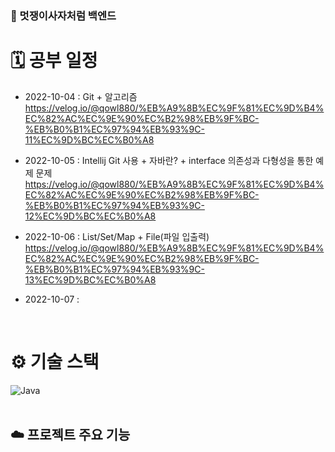 ### 🦁 멋쟁이사자처럼 백엔드

# 🗓 공부 일정
- 2022-10-04 : Git + 알고리즘
  https://velog.io/@qowl880/%EB%A9%8B%EC%9F%81%EC%9D%B4%EC%82%AC%EC%9E%90%EC%B2%98%EB%9F%BC-%EB%B0%B1%EC%97%94%EB%93%9C-11%EC%9D%BC%EC%B0%A8
  
- 2022-10-05 : Intellij Git 사용 + 자바란? + interface 의존성과 다형성을 통한 예제 문제
  https://velog.io/@qowl880/%EB%A9%8B%EC%9F%81%EC%9D%B4%EC%82%AC%EC%9E%90%EC%B2%98%EB%9F%BC-%EB%B0%B1%EC%97%94%EB%93%9C-12%EC%9D%BC%EC%B0%A8

- 2022-10-06 : List/Set/Map + File(파일 입출력)
  https://velog.io/@qowl880/%EB%A9%8B%EC%9F%81%EC%9D%B4%EC%82%AC%EC%9E%90%EC%B2%98%EB%9F%BC-%EB%B0%B1%EC%97%94%EB%93%9C-13%EC%9D%BC%EC%B0%A8

- 2022-10-07 : 
  
<br />

# ⚙️ 기술 스택
<div>
  <img alt="Java" src ="https://img.shields.io/badge/Java-007396.svg?&style=for-the-badge&logo=Java&logoColor=white"/>
</div>

<br />

## ☁️ 프로젝트 주요 기능 

